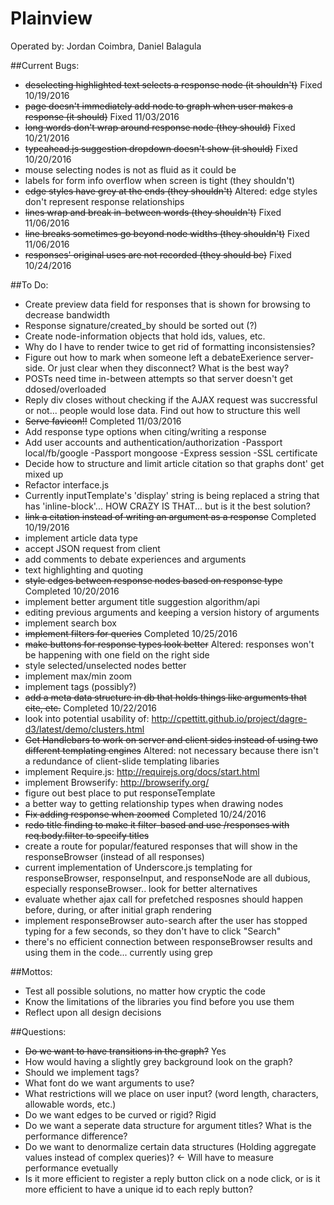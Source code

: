 Plainview
=====
Operated by: Jordan Coimbra, Daniel Balagula

##Current Bugs:
- ~~deselecting highlighted text selects a response node (it shouldn't)~~ Fixed 10/19/2016
- ~~page doesn't immediately add node to graph when user makes a response (it should)~~ Fixed 11/03/2016
- ~~long words don't wrap around response node (they should)~~ Fixed 10/21/2016
- ~~typeahead.js suggestion dropdown doesn't show (it should)~~ Fixed 10/20/2016
- mouse selecting nodes is not as fluid as it could be
- labels for form info overflow when screen is tight (they shouldn't)
- ~~edge styles have grey at the ends (they shouldn't)~~ Altered: edge styles don't represent response relationships
- ~~lines wrap and break in-between words (they shouldn't)~~ Fixed 11/06/2016
- ~~line breaks sometimes go beyond node widths (they shouldn't)~~ Fixed 11/06/2016
- ~~responses' original uses are not recorded (they should be)~~ Fixed 10/24/2016

##To Do:
- Create preview data field for responses that is shown for browsing to decrease bandwidth
- Response signature/created_by should be sorted out (?)
- Create node-information objects that hold ids, values, etc.
- Why do I have to render twice to get rid of formatting inconsistensies?
- Figure out how to mark when someone left a debateExerience server-side. Or just clear when they disconnect? What is the best way?
- POSTs need time in-between attempts so that server doesn't get ddosed/overloaded
- Reply div closes without checking if the AJAX request was succressful or not... people would lose data. Find out how to structure this well
- ~~Serve favicon!!~~ Completed 11/03/2016
- Add response type options when citing/writing a response
- Add user accounts and authentication/authorization
  -Passport local/fb/google
  -Passport mongoose
  -Express session
  -SSL certificate
- Decide how to structure and limit article citation so that graphs dont' get mixed up
- Refactor interface.js
- Currently inputTemplate's 'display' string is being replaced a string that has 'inline-block'... HOW CRAZY IS THAT... but is it the best solution?
- ~~link a citation instead of writing an argument as a response~~ Completed 10/19/2016
- implement article data type
- accept JSON request from client
- add comments to debate experiences and arguments
- text highlighting and quoting
- ~~style edges between response nodes based on response type~~ Completed 10/20/2016
- implement better argument title suggestion algorithm/api
- editing previous arguments and keeping a version history of arguments
- implement search box
- ~~implement filters for queries~~ Completed 10/25/2016
- ~~make buttons for response types look better~~ Altered: responses won't be happening with one field on the right side
- style selected/unselected nodes better
- implement max/min zoom
- implement tags (possibly?)
- ~~add a meta data structure in db that holds things like arguments that cite, etc.~~ Completed 10/22/2016
- look into potential usability of: http://cpettitt.github.io/project/dagre-d3/latest/demo/clusters.html
- ~~Get Handlebars to work on server and client sides instead of using two different templating engines~~ Altered: not necessary because there isn't a redundance of client-slide templating libaries
- implement Require.js: http://requirejs.org/docs/start.html
- implement Browserify: http://browserify.org/
- figure out best place to put responseTemplate
- a better way to getting relationship types when drawing nodes
- ~~Fix adding response when zoomed~~ Completed 10/24/2016
- ~~redo title finding to make it filter-based and use /responses with req.body.filter to specify titles~~ 
- create a route for popular/featured responses that will show in the responseBrowser (instead of all responses)
- current implementation of Underscore.js templating for responseBrowser, responseInput, and responseNode are all dubious, especially responseBrowser.. look for better alternatives
- evaluate whether ajax call for prefetched resposnes should happen before, during, or after initial graph rendering
- implement responseBrowser auto-search after the user has stopped typing for a few seconds, so they don't have to click "Search"
- there's no efficient connection between responseBrowser results and using them in the code... currently using grep

##Mottos:
- Test all possible solutions, no matter how cryptic the code
- Know the limitations of the libraries you find before you use them
- Reflect upon all design decisions

##Questions:
- ~~Do we want to have transitions in the graph?~~ Yes
- How would having a slightly grey background look on the graph?
- Should we implement tags?
- What font do we want arguments to use?
- What restrictions will we place on user input? (word length, characters, allowable words, etc.)
- Do we want edges to be curved or rigid? Rigid
- Do we want a seperate data structure for argument titles? What is the performance difference?
- Do we want to denormalize certain data structures (Holding aggregate values instead of complex queries)? <- Will have to measure performance evetually
- Is it more efficient to register a reply button click on a node click, or is it more efficient to have a unique id to each reply button?
